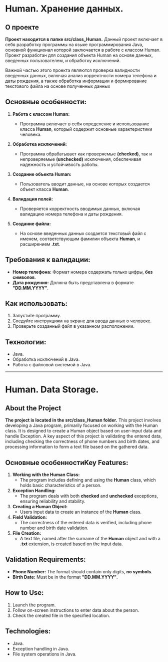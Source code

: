 # Human. Хранение данных.

## О проекте
**Проект находится в папке src/class_Human.**
Данный проект включает в себя разработку программы на языке программирования Java, основной функционал которой заключается в работе с классом Human.
Проект разработан для создания объекта Human на основе данных, введенных пользователем, и обработку исключений.

Важной частью этого проекта являются проверка валидности введенных данных, включая анализ корректности номера телефона и даты рождения, а также обработка информации и формирование текстового файла на основе полученных данных

## Основные особенности:
1. **Работа с классом Human:**
    - Программа включает в себя определение и использование класса **Human**, который содержит основные характеристики человека.

2. **Обработка исключений:**
    - Программа обрабатывает как проверяемые **(checked)**, так и непроверяемые **(unchecked)** исключения, обеспечивая надежность и устойчивость работы.

3. **Создание объекта Human:**
    - Пользователь вводит данные, на основе которых создается объект класса **Human**.

4. **Валидация полей:**
    - Проверяется корректность вводимых данных, включая валидацию номера телефона и даты рождения.

5. **Создание файла:**
    - На основе введенных данных создается текстовый файл с именем, соответствующим фамилии объекта **Human**, и расширением **.txt**.

## Требования к валидации:
- **Номер телефона:** Формат номера содержать только цифры, **без символов**.
- **Дата рождения:** Должна быть представлена в формате **"DD.MM.YYYY"**.

## Как использовать:
1. Запустите программу.
2. Следуйте инструкциям на экране для ввода данных о человеке.
3. Проверьте созданный файл в указанном расположении.

## Технологии:
- Java.
- Обработка исключений в Java.
- Работа с файловой системой в Java.
***
# Human. Data Storage.

## About the Project
**The project is located in the src/class_Human folder.**
This project involves developing a Java program, primarily focused on working with the Human class. It is designed to create a Human object based on user-input data and handle Exception.
A key aspect of this project is validating the entered data, including checking the correctness of phone numbers and birth dates, and processing information to form a text file based on the gathered data.

## Основные особенностиKey Features:

1. **Working with the Human Class:**
    - The program includes defining and using the **Human** class, which holds basic characteristics of a person.
2. **Exception Handling:**
    - The program deals with both **checked** and **unchecked** exceptions, ensuring reliability and stability.
3. **Creating a Human Object:**
    - Users input data to create an instance of the **Human** class.
4. **Field Validation:**
    - The correctness of the entered data is verified, including phone number and birth date validation.
5. **File Creation:**
    - A text file, named after the surname of the **Human** object and with a **.txt** extension, is created based on the input data.

## Validation Requirements:
- **Phone Number:** The format should contain only digits, **no symbols**.
- **Birth Date:** Must be in the format **"DD.MM.YYYY"**.

## How to Use:
1. Launch the program.
2. Follow on-screen instructions to enter data about the person.
3. Check the created file in the specified location.

## Technologies:
- Java.
- Exception handling in Java.
- File system operations in Java.
